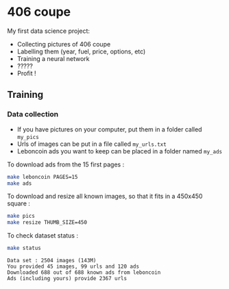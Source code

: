 # 406 coupe

My first data science project:
* Collecting pictures of 406 coupe
* Labelling them (year, fuel, price, options, etc)
* Training a neural network
* ?????
* Profit !

## Training

### Data collection

* If you have pictures on your computer, put them in a folder called `my_pics`
* Urls of images can be put in a file called `my_urls.txt`
* Leboncoin ads you want to keep can be placed in a folder named `my_ads`

To download ads from the 15 first pages :
```bash
make leboncoin PAGES=15
make ads
```

To download and resize all known images, so that it fits in a 450x450 square :
```bash
make pics
make resize THUMB_SIZE=450
```

To check dataset status :
```bash
make status
```
```
Data set : 2504 images (143M)
You provided 45 images, 99 urls and 120 ads
Downloaded 688 out of 688 known ads from leboncoin
Ads (including yours) provide 2367 urls
```
